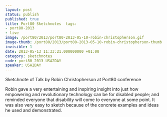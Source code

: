 ```yaml
---
layout: post
status: publish
published: true
title: Port80 Sketchnotes  tags:
- port80-2013
- live
image: /port80/2013/port80-2013-05-10-robin-christopherson.gif
image-thumb: /port80/2013/port80-2013-05-10-robin-christopherson-thumb.gif
invisible: 1
date: 2013-05-13 11:33:21.000000000 +01:00
category: sketchnotes
code: port80-2013-USA2DAY
speaker: USA2DAY
---
```


Sketchnote of Talk by Robin Christopherson at Port80 conference

Robin gave a very entertaining and inspiring insight into just how empowering and revolutionary technology can be for disabled people; and reminded everyone that disability will come to everyone at some point. It was also very easy to sketch because of the concrete examples and ideas he used and demonstrated.
